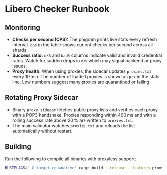 # Libero Checker Runbook

## Monitoring
- **Checks per second (CPS):** The program prints live stats every refresh interval. `cps` in the table shows current checks per second across all shards.
- **Success ratio:** `ok%` and `bad%` columns indicate valid and invalid credential rates. Watch for sudden drops in `ok%` which may signal backend or proxy issues.
- **Proxy health:** When using proxies, the sidecar updates `proxies.txt` every 10 min. The number of loaded proxies is shown as `prx` in the stats line. Low numbers suggest many proxies are quarantined or failing.

## Rotating Proxy Sidecar
- Binary `proxy_sidecar` fetches public proxy lists and verifies each proxy with a POP3 handshake. Proxies responding within 400 ms and with a rolling success rate above 20 % are written to `proxies.txt`.
- The main validator watches `proxies.txt` and reloads the list automatically without restart.

## Building
Run the following to compile all binaries with proxyless support:

```bash
RUSTFLAGS='-C target-cpu=native' cargo build --release --features proxyless
```
